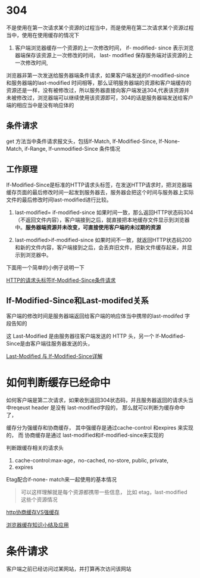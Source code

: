 # 304

不是使用在第一次请求某个资源的过程当中，而是使用在第二次请求某个资源过程当中，使用在使用缓存的情况下

1.  客户端浏览器缓存一个资源的上一次修改时间， if- modified- since 表示浏览器端保存该资源上一次修改的时间， last- modified 保存服务端对该资源的上一次修改时间, 


浏览器非第一次发送给服务器端条件请求，如果客户端发送的if-modified-since 和服务器端的last-modified 时间相等，那么证明服务器端的资源和客户端缓存的资源还是一样，没有被修改过，所以服务器直接向客户端发送304,代表该资源并未被修改过，浏览器端可以继续使用该资源即可，304的话是服务器端发送给客户端的相应当中是没有响应体的



## 条件请求
get 方法当中条件请求报文头，包括If-Match, If-Modified-Since, If-None-Match, if-Range, If-unmodified-Since 条件情况

## 工作原理





If-Modified-Since是标准的HTTP请求头标签，在发送HTTP请求时，把浏览器端缓存页面的最后修改时间一起发到服务器去，服务器会把这个时间与服务器上实际文件的最后修改时间last-modified进行比较。

1. last-modified= if-modified-since 如果时间一致，那么返回HTTP状态码304（不返回文件内容），客户端接到之后，就直接把本地缓存文件显示到浏览器中。**服务器端资源并未改变，可直接使用客户端的未过期的资源**

2. last-modified>if-modified-since 如果时间不一致，就返回HTTP状态码200和新的文件内容，客户端接到之后，会丢弃旧文件，把新文件缓存起来，并显示到浏览器中。

 下面用一个简单的小例子说明一下
 
[HTTP的请求头标签If-Modified-Since条件请求](https://www.cnblogs.com/zh2000g/archive/2010/03/22/1692002.html)

## If-Modified-Since和Last-modifed关系
客户端的修改时间是服务器端返回给客户端的响应体当中携带的last-modifed 字段告知的

这 Last-Modified 是由服务器往客户端发送的 HTTP 头，另一个 If-Modified-Since是由客户端往服务器发送的头，

[Last-Modified 与 If-Modified-Since详解 ](https://blog.csdn.net/tianmohust/article/details/8840256)

# 如何判断缓存已经命中
如何客户端是第二次请求，如果收到返回304状态码，并且服务器返回的请求头当中reqeust header 是没有 last-modified字段的， 那么就可以判断为缓存命中了，


缓存分为强缓存和协商缓存， 其中强缓存是通过cache-control 和expires 来实现的， 而 协商缓存是通过 last-modified和if-modified-since来实现的

判断跟缓存相关的请求头
1. cache-control:max-age，no-cached, no-store, public, private, 
2. expires 


Etag配合if-none- match来一起使用的基本情况


>可以这样理解就是每个资源都携带一些信息， 比如 etag，last-modified 这些个资源情况


[http协商缓存VS强缓存 ](https://www.cnblogs.com/wonyun/p/5524617.html)

[浏览器缓存知识小结及应用](https://www.cnblogs.com/lyzg/p/5125934.html)

# 条件请求
客户端之前已经访问过某网站，并打算再次访问该网站